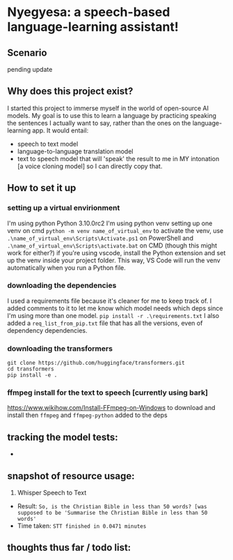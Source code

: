 # Nyegyesa: a speech-based language-learning assistant!

## Scenario

pending update

## Why does this project exist?

I started this project to immerse myself in the world of open-source AI models. My goal is to use this to learn a language by practicing speaking the sentences I actually want to say, rather than the ones on the language-learning app.
It would entail:

- speech to text model
- language-to-language translation model
- text to speech model that will 'speak' the result to me in MY intonation [a voice cloning model] so I can directly copy that.

## How to set it up

### setting up a virtual envirionment

I'm using python Python 3.10.0rc2
I'm using python venv
setting up one venv on cmd
`python -m venv name_of_virtual_env`
to activate the venv, use `.\name_of_virtual_env\Scripts\Activate.ps1` on PowerShell and `.\name_of_virtual_env\Scripts\activate.bat` on CMD (though this might work for either?)
if you're using vscode, install the Python extension and set up the venv inside your project folder. This way, VS Code will run the venv automatically when you run a Python file.

### downloading the dependencies

I used a requirements file because it's cleaner for me to keep track of. I added comments to it to let me know which model needs which deps since I'm using more than one model.
`pip install -r .\requirements.txt`
I also added a `req_list_from_pip.txt` file that has all the versions, even of dependency dependencies.

### downloading the transformers

```
git clone https://github.com/huggingface/transformers.git
cd transformers
pip install -e .
```

<!-- ### installing an older torch version to avoid all the problems I ran into

`pip install torch==2.0.0 torchvision==0.15.1 torchaudio==2.0.1 --index-url https://download.pytorch.org/whl/cu118`
from https://pytorch.org/get-started/previous-versions/

### symlink to move cache to another location

`mklink /J C:\users\.cache\huggingface E:\boyd_cache\huggingface` -->

### ffmpeg install for the text to speech [currently using bark]

https://www.wikihow.com/Install-FFmpeg-on-Windows to download and install
then `ffmpeg` and `ffmpeg-python` added to the deps

## tracking the model tests:

-

## snapshot of resource usage:

1. Whisper Speech to Text

- Result: `So, is the Christian Bible in less than 50 words? [was supposed to be 'Summarise the Christian Bible in less than 50 words'`
- Time taken: `STT finished in 0.0471 minutes`

## thoughts thus far / todo list:
